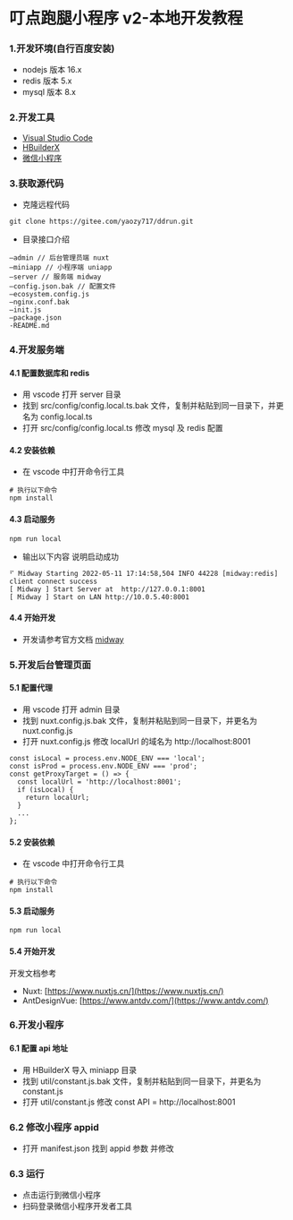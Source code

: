 # 叮点跑腿小程序 v2-本地开发教程

### 1.开发环境(自行百度安装)

- nodejs 版本 16.x
- redis 版本 5.x
- mysql 版本 8.x

### 2.开发工具

- [Visual Studio Code](https://code.visualstudio.com/)
- [HBuilderX](https://www.dcloud.io/hbuilderx.html)
- [微信小程序](https://developers.weixin.qq.com/miniprogram/dev/devtools/download.html)

### 3.获取源代码

- 克隆远程代码

```
git clone https://gitee.com/yaozy717/ddrun.git
```

- 目录接口介绍

```
—admin // 后台管理员端 nuxt
—miniapp // 小程序端 uniapp
—server // 服务端 midway
—config.json.bak // 配置文件
—ecosystem.config.js
—nginx.conf.bak
—init.js
—package.json
-README.md

```

### 4.开发服务端

#### 4.1 配置数据库和 redis

- 用 vscode 打开 server 目录
- 找到 src/config/config.local.ts.bak 文件，复制并粘贴到同一目录下，并更名为 config.local.ts
- 打开 src/config/config.local.ts 修改 mysql 及 redis 配置

#### 4.2 安装依赖

- 在 vscode 中打开命令行工具

```
# 执行以下命令
npm install
```

#### 4.3 启动服务

```
npm run local
```

- 输出以下内容 说明启动成功

```
⠋ Midway Starting 2022-05-11 17:14:58,504 INFO 44228 [midway:redis] client connect success
[ Midway ] Start Server at  http://127.0.0.1:8001
[ Midway ] Start on LAN http://10.0.5.40:8001
```

#### 4.4 开始开发

- 开发请参考官方文档 [midway](https://midwayjs.org/)

### 5.开发后台管理页面

#### 5.1 配置代理

- 用 vscode 打开 admin 目录
- 找到 nuxt.config.js.bak 文件，复制并粘贴到同一目录下，并更名为 nuxt.config.js
- 打开 nuxt.config.js 修改 localUrl 的域名为 http://localhost:8001

```
const isLocal = process.env.NODE_ENV === 'local';
const isProd = process.env.NODE_ENV === 'prod';
const getProxyTarget = () => {
  const localUrl = 'http://localhost:8001';
  if (isLocal) {
    return localUrl;
  }
  ...
};
```

#### 5.2 安装依赖

- 在 vscode 中打开命令行工具

```
# 执行以下命令
npm install
```

#### 5.3 启动服务

```
npm run local
```

#### 5.4 开始开发

开发文档参考

- Nuxt: [https://www.nuxtjs.cn/](https://www.nuxtjs.cn/)
- AntDesignVue: [https://www.antdv.com/](https://www.antdv.com/)

### 6.开发小程序

#### 6.1 配置 api 地址

- 用 HBuilderX 导入 miniapp 目录
- 找到 util/constant.js.bak 文件，复制并粘贴到同一目录下，并更名为 constant.js
- 打开 util/constant.js 修改 const API = http://localhost:8001

### 6.2 修改小程序 appid

- 打开 manifest.json 找到 appid 参数 并修改

### 6.3 运行

- 点击运行到微信小程序
- 扫码登录微信小程序开发者工具
